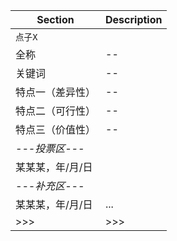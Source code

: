 Section | Description |
------------ | -------------
`点子X` |
全称 | --
关键词 | --
特点一（差异性） | --
特点二（可行性） | --
特点三（价值性） | --
*---投票区---* |
某某某，年/月/日 |
*---补充区---* | 
某某某，年/月/日 | ...
\>>> | \>>>